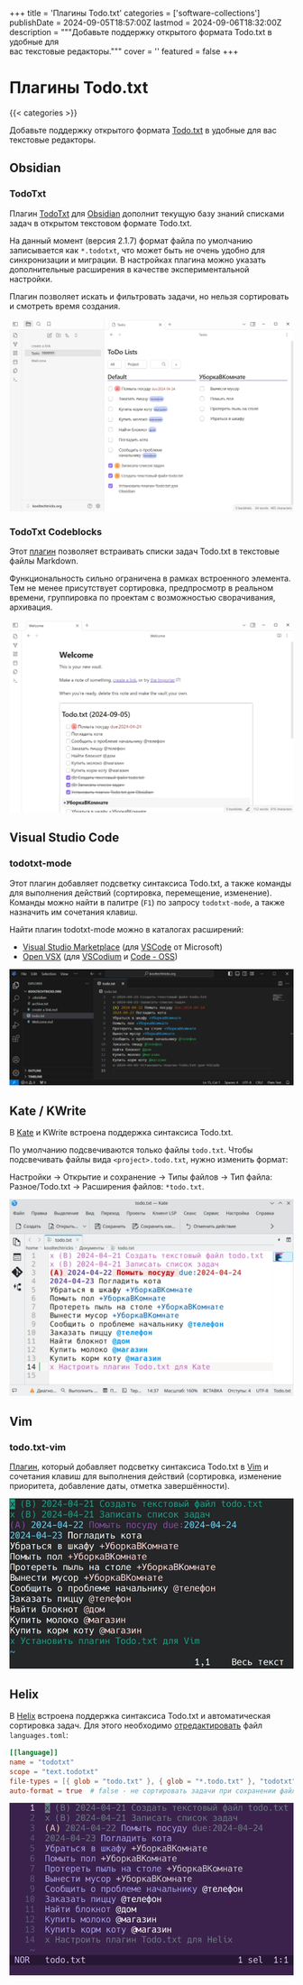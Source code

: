 +++
title = 'Плагины Todo.txt'
categories = ['software-collections']
publishDate = 2024-09-05T18:57:00Z
lastmod = 2024-09-06T18:32:00Z
description = """Добавьте поддержку открытого формата Todo.txt в удобные для \
вас текстовые редакторы."""
cover = ''
featured = false
+++

# Плагины Todo.txt
{{< categories >}}

Добавьте поддержку открытого формата [Todo.txt](/wiki/todo-txt) в удобные для
вас текстовые редакторы.

## Obsidian

### TodoTxt

Плагин [TodoTxt](https://github.com/mvgrimes/obsidian-todotxt-plugin#readme) для
[Obsidian](https://obsidian.md) дополнит текущую базу знаний списками задач в
открытом текстовом формате Todo.txt.

На данный момент (версия 2.1.7) формат файла по умолчанию записывается как
`*.todotxt`, что может быть не очень удобно для синхронизации и миграции. В
настройках плагина можно указать дополнительные расширения в качестве
экспериментальной настройки.

Плагин позволяет искать и фильтровать задачи, но нельзя сортировать и смотреть
время создания.

![Плагин Todo.txt для Obsidian](obsidian-todotxt.webp)

### TodoTxt Codeblocks

Этот
[плагин](https://github.com/benjamonnguyen/obsidian-todotxt-codeblocks#readme)
позволяет встраивать списки задач Todo.txt в текстовые файлы Markdown.

Функциональность сильно ограничена в рамках встроенного элемента. Тем не менее
присутствует сортировка, предпросмотр в реальном времени, группировка по
проектам с возможностью сворачивания, архивация.

![Плагин Todo.txt для Obsidian](obsidian-todotxt-codeblocks.webp)

## Visual Studio Code

### todotxt-mode

Этот плагин добавляет подсветку синтаксиса Todo.txt, а также команды для
выполнения действий (сортировка, перемещение, изменение). Команды можно найти
в палитре (`F1`) по запросу `todotxt-mode`, а также назначить им сочетания
клавиш.

Найти плагин todotxt-mode можно в каталогах расширений:
- [Visual Studio Marketplace](https://marketplace.visualstudio.com/items?itemName=davraamides.todotxt-mode)
(для [VSCode] от Microsoft)
- [Open VSX](https://open-vsx.org/extension/davraamides/todotxt-mode)
(для [VSCodium] и [Code - OSS])

[VSCode]: https://code.visualstudio.com
[VSCodium]: https://vscodium.com
[Code - OSS]: https://github.com/microsoft/vscode

![Плагин todotxt-mode для Visual Studio Code](vscode-todotxt-mode.webp)

## Kate / KWrite

В [Kate](https://kate-editor.org) и KWrite встроена поддержка синтаксиса
Todo.txt.

По умолчанию подсвечиваются только файлы `todo.txt`. Чтобы подсвечивать файлы
вида `<project>.todo.txt`, нужно изменить формат:

Настройки → Открытие и сохранение → Типы файлов → Тип файла: Разное/Todo.txt
→ Расширения файлов: `*todo.txt`.

![Поддержка Todo.txt в Kate](kate-todotxt.webp)

## Vim

### todo.txt-vim

[Плагин](https://github.com/freitass/todo.txt-vim), который добавляет подсветку
синтаксиса Todo.txt в [Vim](https://www.vim.org) и сочетания клавиш для
выполнения действий (сортировка, изменение приоритета, добавление даты, отметка
завершённости).

![Плагин todo.txt-vim для Vim](vim-todotxt.webp)

## Helix

В [Helix](https://helix-editor.com) встроена поддержка синтаксиса Todo.txt и
автоматическая сортировка задач. Для этого необходимо [отредактировать] файл
`languages.toml`:

[отредактировать]: https://docs.helix-editor.com/languages.html

```toml
[[language]]
name = "todotxt"
scope = "text.todotxt"
file-types = [{ glob = "todo.txt" }, { glob = "*.todo.txt" }, "todotxt"]
auto-format = true  # false - не сортировать задачи при сохранении файла
```

![Поддержка Todo.txt в Helix](helix-todotxt.webp)